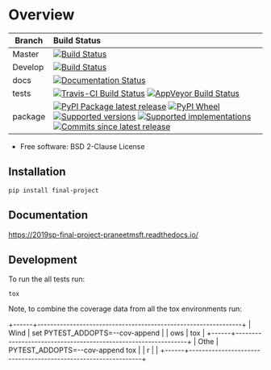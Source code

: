 Overview
========  

| Branch | Build Status |
| ------ | :-------- | 
| Master | [![Build Status](https://travis-ci.com/praneetmsft/csci-e-29-final-project.svg?branch=master)](https://travis-ci.com/praneetmsft/csci-e-29-final-project) | 
| Develop | [![Build Status](https://travis-ci.com/praneetmsft/csci-e-29-final-project.svg?branch=develop)](https://travis-ci.com/praneetmsft/csci-e-29-final-project) |
| docs | [![Documentation Status](https://readthedocs.org/projects/2019sp-final-project-praneetmsft/badge/?style=flat)](https://readthedocs.org/projects/2019sp-final-project-praneetmsft)  |
| tests | [![Travis-CI Build Status](https://travis-ci.org/csci-e-29/2019sp-final-project-praneetmsft.svg?branch=master)](https://travis-ci.org/csci-e-29/2019sp-final-project-praneetmsft)  [![AppVeyor Build Status](https://ci.appveyor.com/api/projects/status/github/csci-e-29/2019sp-final-project-praneetmsft?branch=master&svg=true)](https://ci.appveyor.com/project/csci-e-29/2019sp-final-project-praneetmsft) |
| package | [![PyPI Package latest release](https://img.shields.io/pypi/v/final-project.svg)](https://pypi.org/project/final-project) [![PyPI Wheel](https://img.shields.io/pypi/wheel/final-project.svg)](https://pypi.org/project/final-project) [![Supported versions](https://img.shields.io/pypi/pyversions/final-project.svg)](https://pypi.org/project/final-project) [![Supported implementations](https://img.shields.io/pypi/implementation/final-project.svg)](https://pypi.org/project/final-project)  [![Commits since latest release](https://img.shields.io/github/commits-since/csci-e-29/2019sp-final-project-praneetmsft/v0.0.0.svg)](https://github.com/csci-e-29/2019sp-final-project-praneetmsft/compare/v0.0.0...master)  |


-   Free software: BSD 2-Clause License

Installation
------------

    pip install final-project

Documentation
-------------

<https://2019sp-final-project-praneetmsft.readthedocs.io/>

Development
-----------

To run the all tests run:

    tox

Note, to combine the coverage data from all the tox environments run:

+------+---------------------------------------------------------------+
| Wind |     set PYTEST_ADDOPTS=--cov-append                           |
| ows  |     tox                                                       |
+------+---------------------------------------------------------------+
| Othe |     PYTEST_ADDOPTS=--cov-append tox                           |
| r    |                                                               |
+------+---------------------------------------------------------------+
